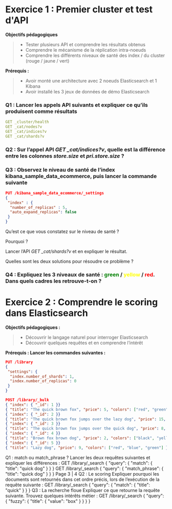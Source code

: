 # Exercice 1 : Premier cluster et test d'API

**Objectifs pédagogiques**
>- Tester plusieurs API et comprendre les résultats obtenus
>- Comprendre le mécanisme de la réplication intra-noeuds
>- Comprendre les différents niveaux de santé des index / du cluster (rouge / jaune / vert)

**Prérequis :**
>- Avoir monté une architecture avec 2 noeuds Elasticsearch et 1 Kibana
>- Avoir installé les 3 jeux de données de démo Elasticsearch

### **Q1 : Lancer les appels API suivants et expliquer ce qu’ils produisent comme résultats**
``` yml
GET _cluster/health
GET _cat/nodes?v
GET _cat/indices?v
GET _cat/shards?v
```

### **Q2 : Sur l’appel API *GET _cat/indices?v*, quelle est la différence entre les colonnes *store.size* et *pri.store.size* ?**

### **Q3 : Observez le niveau de santé de l’index kibana_sample_data_ecommerce, puis lancer la commande suivante**
``` json
PUT /kibana_sample_data_ecommerce/_settings
{
 "index" : {
  "number_of_replicas" : 5,
  "auto_expand_replicas": false
 }
}
```
Qu’est ce que vous constatez sur le niveau de santé ?

Pourquoi ?

Lancer l’API *GET _cat/shards?v* et en expliquer le résultat.

Quelles sont les deux solutions pour résoudre ce problème ?

### Q4 : Expliquez les 3 niveaux de santé : **<span style="color:green">green</span>** / **<span style="color:yellow">yellow</span>** / **<span style="color:red">red</span>**. Dans quels cadres les retrouve-t-on ?

# Exercice 2 : Comprendre le scoring dans Elasticsearch
**Objectifs pédagogiques :**
>- Découvrir le langage naturel pour interroger Elasticsearch
>- Découvrir quelques requêtes et en comprendre l’intérêt

**Prérequis : Lancer les commandes suivantes :**
``` json
PUT /library
{
 "settings": {
  "index.number_of_shards": 1,
  "index.number_of_replicas": 0
 }
}

POST /library/_bulk
{ "index": { "_id": 1 }}
{ "title": "The quick brown fox", "price": 5, "colors": ["red", "green", "blue"] }
{ "index": { "_id": 2 }}
{ "title": "The quick brown fox jumps over the lazy dog", "price": 15, "colors": ["blue", "yellow"] }
{ "index": { "_id": 3 }}
{ "title": "The quick brown fox jumps over the quick dog", "price": 8, "colors": ["red", "blue"] }
{ "index": { "_id": 4 }}
{ "title": "Brown fox brown dog", "price": 2, "colors": ["black", "yellow", "red", "blue"] }
{ "index": { "_id": 5 }}
{ "title": "Lazy dog", "price": 9, "colors": ["red", "blue", "green"] }
```

Q1 : match ou match_phrase ?
Lancer les deux requêtes suivantes et expliquer les différences :
GET /library/_search
{
"query": {
"match": {
"title": "quick dog"
}
}
}
GET /library/_search
{
"query": {
"match_phrase": {
"title": "quick dog"
}
}
}
Page 3 | 4
Q2 : Le scoring
Expliquer pourquoi les documents sont retournés dans cet ordre précis, lors de l’exécution de la requête suivante :
GET /library/_search
{
"query": {
"match": {
"title": "quick"
}
}
}
Q3 : La recherche floue
Expliquer ce que retourne la requête suivante. Trouvez quelques intérêts métier :
GET /library/_search
{
"query": {
"fuzzy": {
"title": {
"value": "box"
}
}
}
}



